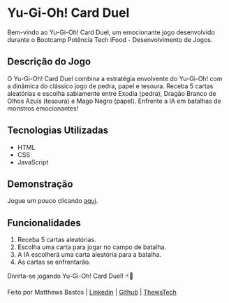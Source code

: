 # Yu-Gi-Oh! Card Duel

Bem-vindo ao Yu-Gi-Oh! Card Duel, um emocionante jogo desenvolvido durante o Bootcamp Potência Tech iFood - Desenvolvimento de Jogos.

## Descrição do Jogo

O Yu-Gi-Oh! Card Duel combina a estratégia envolvente do Yu-Gi-Oh! com a dinâmica do clássico jogo de pedra, papel e tesoura. Receba 5 cartas aleatórias e escolha sabiamente entre Exodia (pedra), Dragão Branco de Olhos Azuis (tesoura) e Mago Negro (papel). Enfrente a IA em batalhas de monstros emocionantes!

## Tecnologias Utilizadas

- HTML
- CSS
- JavaScript

## Demonstração

Jogue um pouco clicando [aqui](https://mattbastos.github.io/yu-gi-oh-card-duel/).

## Funcionalidades

1. Receba 5 cartas aleatórias.
2. Escolha uma carta para jogar no campo de batalha.
3. A IA escolherá uma carta aleatória para a batalha.
4. As cartas se enfrentarão.

Divirta-se jogando Yu-Gi-Oh! Card Duel! 🃏👾

Feito por Matthews Bastos | [Linkedin](https://www.linkedin.com/in/matthewsbastos/) | [Github](https://github.com/MattBastos) | [ThewsTech](https://www.thewstech.dev/)
